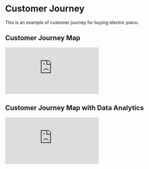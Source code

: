 # Customer Journey

This is an example of customer journey for buying electric piano.

## Customer Journey Map
![](https://github.com/PawarutK/BADS7105/blob/main/HW%2004/CJ%2001.pdf)

## Customer Journey Map with Data Analytics
![](https://github.com/PawarutK/BADS7105/blob/main/HW%2004/CJ%2002.pdf)

